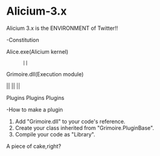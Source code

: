 Alicium-3.x
===========

Alicium 3.x is the ENVIRONMENT of Twitter!!

-Constitution

Alice.exe(Alicium kernel)

          ||

Grimoire.dll(Execution module)

   ||        ||        ||

Plugins   Plugins    Plugins

-How to make a plugin

1. Add "Grimoire.dll" to your code's reference.
2. Create your class inherited from "Grimoire.PluginBase".
3. Compile your code as "Library".

A piece of cake,right?

